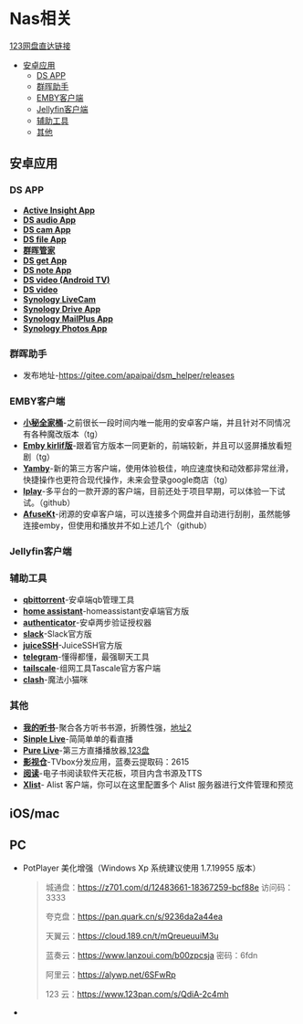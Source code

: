 # Nas相关

[123网盘直达链接](https://www.123pan.com/s/wgO8Vv-xdKP3.html)

- [安卓应用](#安卓应用)
  - [DS APP](#ds-app)
  - [群晖助手](#群晖助手)
  - [EMBY客户端](#emby客户端)
  - [Jellyfin客户端](#jellyfin客户端)
  - [辅助工具](#辅助工具)
  - [其他](#其他)


## 安卓应用

### DS APP
- [**Active Insight App**](https://global.synologydownload.com/download/Mobile/Android-ActiveInsight/1.1.0-099/Android-SynologyActiveInsight.1.1.0-99.cn.apk)
- [**DS audio App**](https://global.synologydownload.com/download/Mobile/Android-DSaudio/3.15.4-524/Android-DSaudio.3.15.4-524.cn.apk)
- [**DS cam App**](https://global.synologydownload.com/download/Mobile/Android-DScam/3.8.2-1102/Android-DScam.3.8.2-1102.cn.apk)
- [**DS file App**](https://global.synologydownload.com/download/Mobile/Android-DSfile/4.17.1-588/Android-DSfile.4.17.1-588.cn.apk)
- [**群晖管家**](https://global.synologydownload.com/download/Mobile/Android-DSfinder/2.5.2-449/Android-DSfinder.2.5.2-449.cn.apk)
- [**DS get App**](https://global.synologydownload.com/download/Mobile/Android-DSdownload/1.12.5-172/Android-DSdownload.1.12.5-172.apk)
- [**DS note App**](https://global.synologydownload.com/download/Mobile/Android-DSnote/1.11.7-318/Android-DSnote.1.11.7-318.cn.apk)
- [**DS video (Android TV)**](https://global.synologydownload.com/download/Mobile/AndroidTV-DSvideo/1.1.7-10060/AndroidTV-DSvideo.1.1.7-10060.apk)
- [**DS video**](https://global.synologydownload.com/download/Mobile/Android-DSvideo/3.4.7-328/Android-DSvideo.3.4.7-328.cn.apk)
- [**Synology LiveCam**](https://global.synologydownload.com/download/Mobile/Android-LiveCam/1.1.2-165/Android-LiveCam.1.1.2-165.ww.apk)
- [**Synology Drive App**](https://global.synologydownload.com/download/Mobile/Android-Drive/3.5.1-940/Android-SynologyDrive.3.5.1-940.cn.apk)
- [**Synology MailPlus App**](https://global.synologydownload.com/download/Mobile/Android-DSmail/2.7.0-833/Android-SynologyMailPlus.2.7.0-833.cn.apk)
- [**Synology Photos App**](https://global.synologydownload.com/download/Mobile/Android-Photos/2.0.1-454/Android-SynologyPhotos.2.0.1-454.cn.apk)
   
### 群晖助手
- 发布地址-https://gitee.com/apaipai/dsm_helper/releases

 
### EMBY客户端
- [**小秘全家桶**](https://t.me/EmbyNoisyX/61)-之前很长一段时间内唯一能用的安卓客户端，并且针对不同情况有各种魔改版本（tg）
- [**Emby kirlif版**](https://t.me/SaltSoupGarage/563)-跟着官方版本一同更新的，前端较新，并且可以竖屏播放看短剧（tg）
- [**Yamby**](https://t.me/yamby_release/6)-新的第三方客户端，使用体验极佳，响应速度快和动效都非常丝滑，快捷操作也更符合现代操作，未来会登录google商店（tg）
- [**Iplay**](https://github.com/ourfor/iPlayClient)-多平台的一款开源的客户端，目前还处于项目早期，可以体验一下试试。（github）
- [**AfuseKt**](https://github.com/AttemptD/AfuseKt-release/releases)-闭源的安卓客户端，可以连接多个网盘并自动进行刮削，虽然能够连接emby，但使用和播放并不如上述几个（github）

### Jellyfin客户端

### 辅助工具
- [**qbittorrent**]()-安卓端qb管理工具
- [**home assistant**]()-homeassistant安卓端官方版
- [**authenticator**]()-安卓两步验证授权器
- [**slack**]()-Slack官方版
- [**juiceSSH**]()-JuiceSSH官方版
- [**telegram**]()-懂得都懂，最强聊天工具
- [**tailscale**]()-组网工具Tascale官方客户端
- [**clash**]()-魔法小猫咪

### 其他
- [**我的听书**](https://wwi.lanzoui.com/b05g1bwf)-聚合各方听书书源，折腾性强，[地址2](https://pan.lanzoux.com/b873905)
- [**Sinple Live**](https://github.com/xiaoyaocz/dart_simple_live/releases)-简简单单的看直播
- [**Pure Live**](https://github.com/liuchuancong/pure_live)-第三方直播播放器,[123盘](https://www.123pan.com/s/Jucxjv-NwYYd.html)
- [**影视仓**](https://wwtc.lanzouq.com/b0aja4qoj)-TVbox分发应用，蓝奏云提取码：2615
- [**阅读**](https://github.com/XIU2/Yuedu)-电子书阅读软件天花板，项目内含书源及TTS
- [**Xlist**](https://github.com/xlist-io/xlist)- Alist 客户端，你可以在这里配置多个 Alist 服务器进行文件管理和预览

## iOS/mac

## PC
- PotPlayer 美化增强（Windows Xp 系统建议使用 1.7.19955 版本）

  
    > 城通盘：https://z701.com/d/12483661-18367259-bcf88e 访问码：3333
    >
    > 
    > 夸克盘：https://pan.quark.cn/s/9236da2a44ea
    >
    > 
    > 天翼云：https://cloud.189.cn/t/mQreueuuiM3u
    >
    > 
    > 蓝奏云：https://www.lanzoui.com/b00zpcsja 密码：6fdn
    >
    > 
    > 阿里云：https://alywp.net/6SFwRp
    >
    > 
    > 123 云：https://www.123pan.com/s/QdiA-2c4mh
- 

